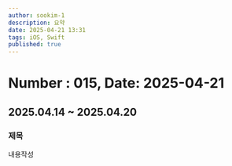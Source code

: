 ```yaml
---
author: sookim-1
description: 요약
date: 2025-04-21 13:31
tags: iOS, Swift
published: true
---
```

# Number : 015, Date: 2025-04-21
## 2025.04.14 ~ 2025.04.20
### 제목
내용작성
